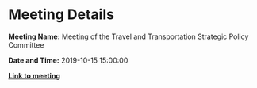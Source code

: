 # Meeting Details

**Meeting Name:** Meeting of the Travel and Transportation Strategic Policy Committee

**Date and Time:** 2019-10-15 15:00:00

**<a href="https://www.limerick.ie/council/whats-on/meeting-travel-and-transportation-strategic-policy-committee-4" target="_blank">Link to meeting</a>**
